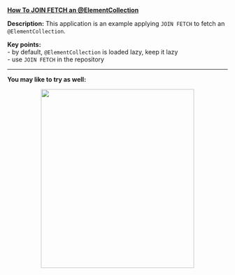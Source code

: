 **[How To JOIN FETCH an @ElementCollection](https://github.com/AnghelLeonard/Hibernate-SpringBoot/tree/master/HibernateSpringBootElementCollectionJoinFetch)**

**Description:** This application is an example applying `JOIN FETCH` to fetch an `@ElementCollection`.

**Key points:**\
     - by default, `@ElementCollection` is loaded lazy, keep it lazy\
     - use `JOIN FETCH` in the repository 

-------------------------------

**You may like to try as well:**
<a href="https://leanpub.com/java-persistence-performance-illustrated-guide"><p align="center"><img src="https://github.com/AnghelLeonard/Hibernate-SpringBoot/blob/master/Java%20Persistence%20Performance%20Illustrated%20Guide.jpg" height="410" width="350"/></p></a>
